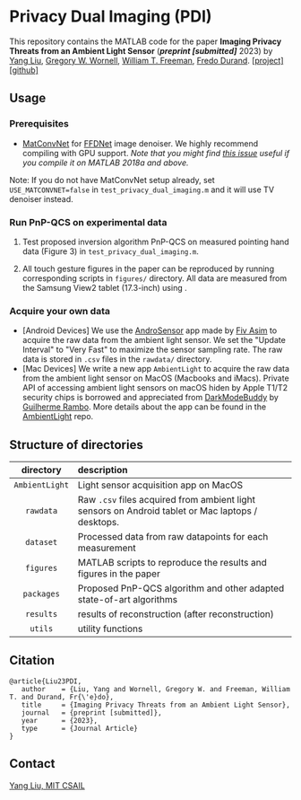 # Privacy Dual Imaging (PDI)
This repository contains the MATLAB code for the paper **Imaging Privacy Threats from an Ambient Light Sensor** (***preprint [submitted]*** 2023) by [Yang Liu](https://yangliu.mit.edu/), [Gregory W. Wornell](http://allegro.mit.edu/~gww/), [William T. Freeman](https://billf.mit.edu/), [Fredo Durand](https://people.csail.mit.edu/fredo/).
[[project]](https://yangliu.mit.edu/publication/privacy_dual_imaging/ "project page")   [[github]](https://github.com/liuyang12/DeSCI "github repository")


## Usage
### Prerequisites
- [MatConvNet](https://www.vlfeat.org/matconvnet/) for [FFDNet](https://github.com/cszn/FFDNet) image denoiser. We highly recommend compiling with GPU support. *Note that you might find [this issue](https://github.com/vlfeat/matconvnet/issues/1143 "Problem Compiling with GPU Support on MATLAB 2018a") useful if you compile it on MATLAB 2018a and above.*  

Note: If you do not have MatConvNet setup already, set `USE_MATCONVNET=false` in `test_privacy_dual_imaging.m` and it will use TV denoiser instead.

### Run PnP-QCS on experimental data
1. Test proposed inversion algorithm PnP-QCS on measured pointing hand data (Figure 3) in `test_privacy_dual_imaging.m`.

2. All touch gesture figures in the paper can be reproduced by running corresponding scripts in `figures/` directory. All data are measured from the Samsung View2 tablet (17.3-inch) using .

### Acquire your own data
- [Android Devices] We use the [AndroSensor](https://play.google.com/store/apps/details?id=com.fivasim.androsensor&hl=en_US&gl=US) app made by [Fiv Asim](https://play.google.com/store/apps/developer?id=Fiv+Asim) to acquire the raw data from the ambient light sensor. We set the "Update Interval" to "Very Fast" to maximize the sensor sampling rate. The raw data is stored in `.csv` files in the `rawdata/` directory.
- [Mac Devices] We write a new app `AmbientLight` to acquire the raw data from the ambient light sensor on MacOS (Macbooks and iMacs). Private API of accessing ambient light sensors on macOS hiden by Apple T1/T2 security chips is borrowed and appreciated from [DarkModeBuddy](https://github.com/insidegui/DarkModeBuddy) by [Guilherme Rambo](https://github.com/insidegui). More details about the app can be found in the [AmbientLight](https://github.com/liuyang12/AmbientLight/) repo.

## Structure of directories

| directory  | description  |
| :--------: | :----------- | 
| `AmbientLight` | Light sensor acquisition app on MacOS | 
| `rawdata`    | Raw `.csv` files acquired from ambient light sensors on Android tablet or Mac laptops / desktops. |
| `dataset`    | Processed data from raw datapoints for each measurement |
| `figures`    | MATLAB scripts to reproduce the results and figures in the paper |
| `packages`   | Proposed PnP-QCS algorithm and other adapted state-of-art algorithms |
| `results`    | results of reconstruction (after reconstruction) |
| `utils`      | utility functions |

## Citation
```
@article{Liu23PDI,
   author    = {Liu, Yang and Wornell, Gregory W. and Freeman, William T. and Durand, Fr{\'e}do},
   title     = {Imaging Privacy Threats from an Ambient Light Sensor},
   journal   = {preprint [submitted]},
   year      = {2023},
   type      = {Journal Article}
}
```

## Contact
[Yang Liu, MIT CSAIL](mailto:yliu@csail.mit.edu "Yang Liu, MIT CSAIL") 